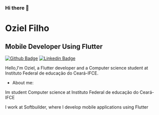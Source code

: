 ### Hi there 👋

# Oziel Filho
## Mobile Developer Using Flutter

[![Github Badge](https://img.shields.io/badge/-Github-000?style=flat-square&logo=Github&logoColor=white&link=https://github.com/OzielFilho)](https://github.com/OzielFilho)
[![Linkedin Badge](https://img.shields.io/badge/-LinkedIn-blue?style=flat-square&logo=Linkedin&logoColor=white&link=https://www.linkedin.com/in/oziel-filho-8427991a2/)](https://www.linkedin.com/in/oziel-filho-8427991a2/)

Hello,I'm Oziel, a Flutter developer and a Computer science student at Instituto Federal de educação do Ceará-IFCE.

- About me:

Im student Computer science at Instituto Federal de educação do Ceará-IFCE

I work at Softbuilder, where I develop mobile applications using Flutter
  


